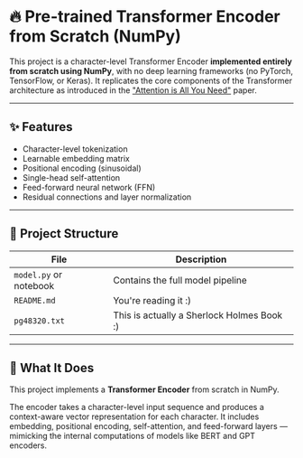 # 🔥 Pre-trained Transformer Encoder from Scratch (NumPy)

This project is a character-level Transformer Encoder **implemented entirely from scratch using NumPy**, with no deep learning frameworks (no PyTorch, TensorFlow, or Keras). It replicates the core components of the Transformer architecture as introduced in the ["Attention is All You Need"](https://arxiv.org/abs/1706.03762) paper.

---

## ✨ Features

- Character-level tokenization
- Learnable embedding matrix
- Positional encoding (sinusoidal)
- Single-head self-attention
- Feed-forward neural network (FFN)
- Residual connections and layer normalization
---

## 📁 Project Structure

| File | Description |
|------|-------------|
| `model.py` or notebook | Contains the full model pipeline |
| `README.md` | You're reading it :) |
| `pg48320.txt` |This is actually a Sherlock Holmes Book :)|

---

## 🧠 What It Does

This project implements a **Transformer Encoder** from scratch in NumPy.

The encoder takes a character-level input sequence and produces a context-aware vector representation for each character. It includes embedding, positional encoding, self-attention, and feed-forward layers — mimicking the internal computations of models like BERT and GPT encoders.


